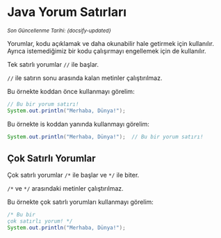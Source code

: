 <!--- Java/03_Comments.md --->

# Java Yorum Satırları

<small>_Son Güncellenme Tarihi: {docsify-updated}_</small>

Yorumlar, kodu açıklamak ve daha okunabilir hale getirmek için kullanılır. Ayrıca istemediğimiz bir kodu çalışırmayı engellemek için de kullanılır.

Tek satırlı yorumlar `//` ile başlar.

`//` ile satırın sonu arasında kalan metinler çalıştırılmaz.

Bu örnekte koddan önce kullanmayı görelim:

```java
// Bu bir yorum satırı!
System.out.println("Merhaba, Dünya!");
```

Bu örnekte is koddan yanında kullanmayı görelim:

```java
System.out.println("Merhaba, Dünya!");  // Bu bir yorum satırı!
```

## Çok Satırlı Yorumlar

Çok satırlı yorumlar `/*` ile başlar ve `*/` ile biter.

`/*` ve `*/` arasındaki metinler çalıştırılmaz.

Bu örnekte çok satırlı yorumları kullanmayı görelim:

```java
/* Bu bir
çok satırlı yorum! */
System.out.println("Merhaba, Dünya!");
```

